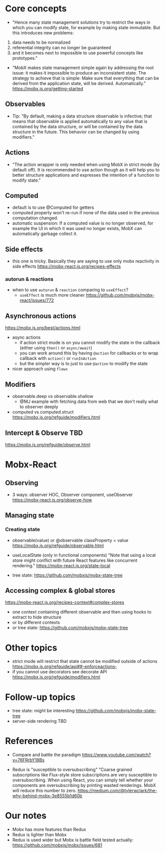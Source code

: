 # Core concepts
- "Hence many state management solutions try to restrict the ways in which you can modify state, for example by making state immutable. 
But this introduces new problems: 
1) data needs to be normalized
2) referential integrity can no longer be guaranteed 
3) and it becomes next to impossible to use powerful concepts like prototypes."

- "MobX makes state management simple again by addressing the root issue: it makes it impossible to produce an inconsistent state. 
The strategy to achieve that is simple: Make sure that everything that can be derived from the application state, will be derived. Automatically."
https://mobx.js.org/getting-started

## Observables
- Tip: "By default, making a data structure observable is infective; 
that means that observable is applied automatically to any value that is contained by the data structure, 
or will be contained by the data structure in the future. This behavior can be changed by using modifiers."

## Actions
- "The action wrapper is only needed when using MobX in strict mode (by default off). 
It is recommended to use action though as it will help you to better structure applications 
and expresses the intention of a function to modify state."

## Computed
- default is to use @Computed for getters
- computed property won't re-run if none of the data used in the previous computation changed.
- automatic suspension: If a computed value is no longer observed, for example the UI in which it was used no longer exists, MobX can automatically garbage collect it.

## Side effects
- this one is tricky. Basically they are saying to use only mobx reactivity in side effects 
https://mobx-react.js.org/recipes-effects

### autorun & reactions
- when to use `autorun` & `reaction` comparing to `useEffect`? 
    - `useEffect` is much more cleaner 
https://github.com/mobxjs/mobx-react/issues/772 

## Asynchronous actions
https://mobx.js.org/best/actions.html

- async actions
    - if action strict mode is on you cannot modify the state in the callback (either using `then()` or `async/await`)
    - you can work around this by having `@action` for callbacks or to wrap callback with `action()` or `runInAction`
    - but the simpler way is to just to use `@action` to modify the state
- nicer approach using `flows` 

## Modifiers
- observable.deep vs observable.shallow
    - @MJ example with fetching data from web that we don't really what to observer deeply
- computed vs computed.struct
https://mobx.js.org/refguide/modifiers.html

## Intercept & Observe TBD 
https://mobx.js.org/refguide/observe.html

# Mobx-React

## Observing
- 3 ways: observer HOC, Observer component, useObserver
https://mobx-react.js.org/observe-how

## Managing state
### Creating state
- observable(value) or @observable classProperty = value
https://mobx.js.org/refguide/observable.html

- useLocalState (only in functional components)
"Note that using a local store might conflict with future React features like concurrent rendering."
https://mobx-react.js.org/state-local

- tree state: https://github.com/mobxjs/mobx-state-tree

## Accessing complex & global stores
https://mobx-react.js.org/recipes-context#complex-stores

- one context containing different observable and then using hooks to extract to hide structure
- or by different contexts
- or tree state: https://github.com/mobxjs/mobx-state-tree

# Other topics
- strict mode will restrict that state cannot be modified outside of actions
https://mobx.js.org/refguide/api##-enforceactions-
- if you cannot use decorators see decorate API
https://mobx.js.org/refguide/modifiers.html

# Follow-up topics
- tree state: might be interesting
https://github.com/mobxjs/mobx-state-tree
- server-side rendering TBD

# References
- Compare and battle the paradigm
https://www.youtube.com/watch?v=76FRrbY18Bs

- Redux is "susceptible to oversubscribing"
"Coarse grained subscriptions like Flux-style store subscriptions are very susceptible to oversubscribing. 
When using React, you can simply tell whether your components are oversubscribing by printing wasted renderings. MobX will reduce this number to zero.
https://medium.com/@tylerwclark/the-why-behind-mobx-3e8555b1d60b

# Our notes
- Mobx has more features than Redux 
- Redux is lighter than Mobx
- Redux is used wider but Mobx is battle field tested actually:
https://github.com/mobxjs/mobx/issues/681

